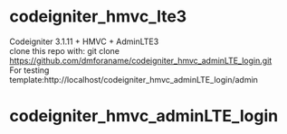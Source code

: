 # codeigniter_hmvc_lte3
Codeigniter 3.1.11 + HMVC + AdminLTE3 <br/>
clone this repo with: git clone https://github.com/dmforaname/codeigniter_hmvc_adminLTE_login.git <br/>
For testing template:http://localhost/codeigniter_hmvc_adminLTE_login/admin
# codeigniter_hmvc_adminLTE_login

